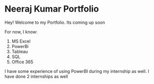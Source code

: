 # Neeraj Kumar Portfolio

Hey! Welcome to my Portfolio. Its coming up soon

For now, I know:
1. MS Excel
2. PowerBi
3. Tableau
4. SQL
5. Office 365

I have some experience of using PowerBI during my internship as well.
I have done 2 internships as well